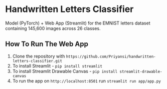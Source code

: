# Handwritten Letters Classifier

Model (PyTorch) + Web App (Streamlit) for the EMNIST letters dataset containing 145,600 images across 26 classes.

## How To Run The Web App
1. Clone the repository with `https://github.com/Priyansi/handwritten-letters-classifier.git`
2. To install Streamlit - `pip install streamlit`
3. To install Streamlit Drawable Canvas - `pip install streamlit-drawable-canvas`
4. To run the app on `http://localhost:8501` run `streamlit run app/app.py`
